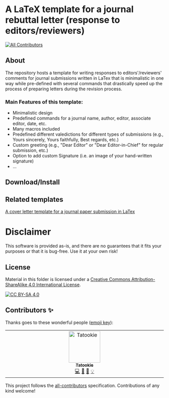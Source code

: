 # A LaTeX template for a journal rebuttal letter (response to editors/reviewers)
<!-- ALL-CONTRIBUTORS-BADGE:START - Do not remove or modify this section -->
[![All Contributors](https://img.shields.io/badge/all_contributors-1-orange.svg?style=flat-square)](#contributors-)
<!-- ALL-CONTRIBUTORS-BADGE:END -->

## About

The repository hosts a template for writing responses to editors'/reviewers' comments for journal submissions written in LaTex that is minimalistic in one way while pre-defined with several commands that drastically speed up the process of preparing letters during the revision process.

### Main Features of this template:
- Minimalistic design
- Predefined commands for a journal name, author, editor, associate editor, date, etc.
- Many macros included
- Predefined different valedictions for different types of submissions (e.g., Yours sincerely, Yours faithfully, Best regards, etc.)
- Custom greeting (e.g., "Dear Editor" or "Dear Editor-in-Chief" for regular submission, etc.)
- Option to add custom Signature (i.e. an image of your hand-written signature)
- ...

## Download/Install


## Related templates

[A cover letter template for a journal paper submission in LaTex](https://github.com/firefly-cpp/cover-letter-latex)

# Disclaimer
This software is provided as-is, and there are no guarantees that it fits your purposes or that it is bug-free. Use it at your own risk!

## License
Material in this folder is licensed under a
[Creative Commons Attribution-ShareAlike 4.0 International License][cc-by-sa].

[![CC BY-SA 4.0][cc-by-sa-image]][cc-by-sa]

[cc-by-sa]: http://creativecommons.org/licenses/by-sa/4.0/
[cc-by-sa-image]: https://licensebuttons.net/l/by-sa/4.0/88x31.png
[cc-by-sa-shield]: https://img.shields.io/badge/License-CC%20BY--SA%204.0-lightgrey.svg

## Contributors ✨

Thanks goes to these wonderful people ([emoji key](https://allcontributors.org/docs/en/emoji-key)):

<!-- ALL-CONTRIBUTORS-LIST:START - Do not remove or modify this section -->
<!-- prettier-ignore-start -->
<!-- markdownlint-disable -->
<table>
  <tbody>
    <tr>
      <td align="center" valign="top" width="14.28%"><a href="https://github.com/KukovecRok"><img src="https://avatars.githubusercontent.com/u/33880044?v=4?s=100" width="100px;" alt="Tatookie"/><br /><sub><b>Tatookie</b></sub></a><br /><a href="https://github.com/firefly-cpp/latex-response-reviewers/commits?author=KukovecRok" title="Code">💻</a> <a href="https://github.com/firefly-cpp/latex-response-reviewers/commits?author=KukovecRok" title="Documentation">📖</a> <a href="https://github.com/firefly-cpp/latex-response-reviewers/issues?q=author%3AKukovecRok" title="Bug reports">🐛</a> <a href="#example-KukovecRok" title="Examples">💡</a></td>
    </tr>
  </tbody>
</table>

<!-- markdownlint-restore -->
<!-- prettier-ignore-end -->

<!-- ALL-CONTRIBUTORS-LIST:END -->

This project follows the [all-contributors](https://github.com/all-contributors/all-contributors) specification. Contributions of any kind welcome!